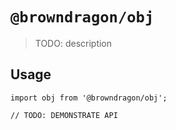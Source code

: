 # `@browndragon/obj`

> TODO: description

## Usage

```
import obj from '@browndragon/obj';

// TODO: DEMONSTRATE API
```
